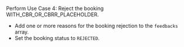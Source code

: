 Perform Use Case 4: Reject the booking WITH_CBR_OR_CBRR_PLACEHOLDER.

* Add one or more reasons for the booking rejection to the `feedbacks` array.
* Set the booking status to `REJECTED`.
